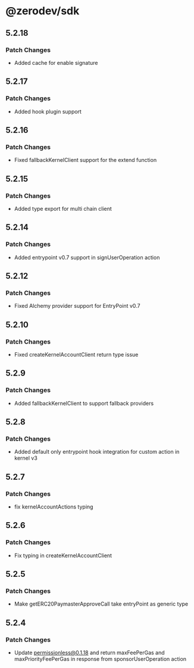 # @zerodev/sdk

## 5.2.18

### Patch Changes

-   Added cache for enable signature

## 5.2.17

### Patch Changes

-   Added hook plugin support

## 5.2.16

### Patch Changes

-   Fixed fallbackKernelClient support for the extend function

## 5.2.15

### Patch Changes

-   Added type export for multi chain client

## 5.2.14

### Patch Changes

-   Added entrypoint v0.7 support in signUserOperation action

## 5.2.12

### Patch Changes

-   Fixed Alchemy provider support for EntryPoint v0.7

## 5.2.10

### Patch Changes

-   Fixed createKernelAccountClient return type issue

## 5.2.9

### Patch Changes

-   Added fallbackKernelClient to support fallback providers

## 5.2.8

### Patch Changes

-   Added default only entrypoint hook integration for custom action in kernel v3

## 5.2.7

### Patch Changes

-   fix kernelAccountActions typing

## 5.2.6

### Patch Changes

-   Fix typing in createKernelAccountClient

## 5.2.5

### Patch Changes

-   Make getERC20PaymasterApproveCall take entryPoint as generic type

## 5.2.4

### Patch Changes

-   Update permissionless@0.1.18 and return maxFeePerGas and maxPriorityFeePerGas in response from sponsorUserOperation action
